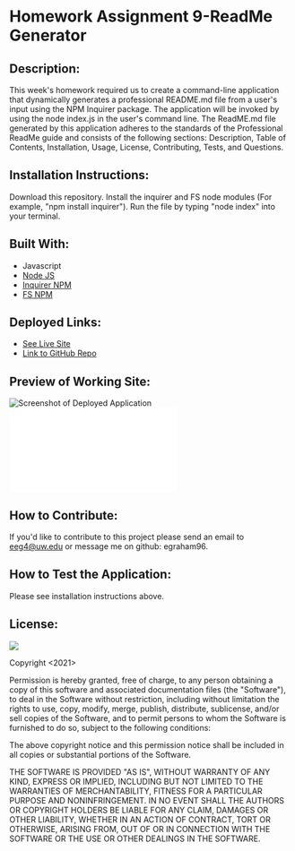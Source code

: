 # Homework Assignment 9-ReadMe Generator

## Description:
This week's homework required us to create a command-line application that dynamically generates a professional README.md file from a user's input using the NPM Inquirer package. The application will be invoked by using the node index.js in the user's command line. The ReadME.md file generated by this application adheres to the standards of the Professional ReadMe guide and consists of the following sections: Description, Table of Contents, Installation, Usage, License, Contributing, Tests, and Questions.

## Installation Instructions:
Download this repository. Install the inquirer and FS node modules (For example, "npm install inquirer"). Run the file by typing "node index" into your terminal.

## Built With:
* Javascript
* [Node JS](https://nodejs.org/en/)
* [Inquirer NPM](https://www.npmjs.com/package//inquirer)
* [FS NPM](https://www.npmjs.com/package/fs)


## Deployed Links:
* [See Live Site](https://egraham96.github.io/homework-assignment-06/)
* [Link to GitHub Repo](https://github.com/egraham96/homework-assignment-06)

## Preview of Working Site:
![Screenshot of Deployed Application](Assets/ScreenshotofDeployedApplication.PNG)
![Screenshot of Example ReadMe](Assets/GeneratedExampleReadMe.md)

## How to Contribute:
If you'd like to contribute to this project please send an email to eeg4@uw.edu or message me on github: egraham96.

## How to Test the Application:
Please see installation instructions above. 

## License:

![](https://img.shields.io/badge/License:%20MIT-pink`)

Copyright <2021><Emma Graham>

Permission is hereby granted, free of charge, to any person obtaining a copy of this software and associated documentation files (the "Software"), to deal in the Software without restriction, including without limitation the rights to use, copy, modify, merge, publish, distribute, sublicense, and/or sell copies of the Software, and to permit persons to whom the Software is furnished to do so, subject to the following conditions:

The above copyright notice and this permission notice shall be included in all copies or substantial portions of the Software.

THE SOFTWARE IS PROVIDED "AS IS", WITHOUT WARRANTY OF ANY KIND, EXPRESS OR IMPLIED, INCLUDING BUT NOT LIMITED TO THE WARRANTIES OF MERCHANTABILITY, FITNESS FOR A PARTICULAR PURPOSE AND NONINFRINGEMENT. IN NO EVENT SHALL THE AUTHORS OR COPYRIGHT HOLDERS BE LIABLE FOR ANY CLAIM, DAMAGES OR OTHER LIABILITY, WHETHER IN AN ACTION OF CONTRACT, TORT OR OTHERWISE, ARISING FROM, OUT OF OR IN CONNECTION WITH THE SOFTWARE OR THE USE OR OTHER DEALINGS IN THE SOFTWARE.

